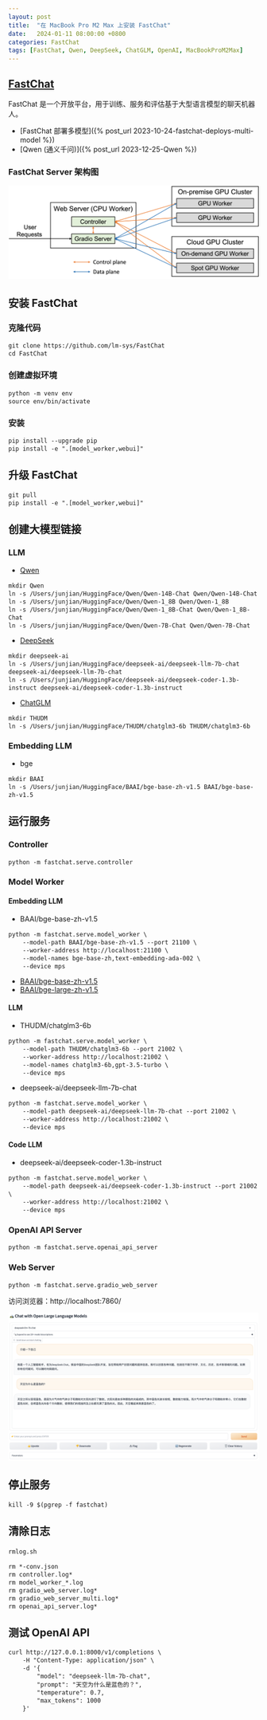 ```yaml
---
layout: post
title:  "在 MacBook Pro M2 Max 上安装 FastChat"
date:   2024-01-11 08:00:00 +0800
categories: FastChat
tags: [FastChat, Qwen, DeepSeek, ChatGLM, OpenAI, MacBookProM2Max]
---
```


## [FastChat](https://github.com/lm-sys/FastChat)

FastChat 是一个开放平台，用于训练、服务和评估基于大型语言模型的聊天机器人。

- [FastChat 部署多模型]({% post_url 2023-10-24-fastchat-deploys-multi-model %})
- [Qwen (通义千问)]({% post_url 2023-12-25-Qwen %})

### FastChat Server 架构图

![](/images/2023/fastchat/fastchat-server-architecture.png)

## 安装 FastChat

### 克隆代码
```shell
git clone https://github.com/lm-sys/FastChat
cd FastChat
```

### 创建虚拟环境
```shell
python -m venv env
source env/bin/activate
```

### 安装
```shell
pip install --upgrade pip
pip install -e ".[model_worker,webui]"
```

## 升级 FastChat
```shell
git pull
pip install -e ".[model_worker,webui]"
```

## 创建大模型链接
### LLM
- [Qwen](https://github.com/QwenLM/Qwen)
```shell
mkdir Qwen
ln -s /Users/junjian/HuggingFace/Qwen/Qwen-14B-Chat Qwen/Qwen-14B-Chat
ln -s /Users/junjian/HuggingFace/Qwen/Qwen-1_8B Qwen/Qwen-1_8B
ln -s /Users/junjian/HuggingFace/Qwen/Qwen-1_8B-Chat Qwen/Qwen-1_8B-Chat
ln -s /Users/junjian/HuggingFace/Qwen/Qwen-7B-Chat Qwen/Qwen-7B-Chat
```

- [DeepSeek](https://github.com/deepseek-ai/deepseek-coder/)
```shell
mkdir deepseek-ai
ln -s /Users/junjian/HuggingFace/deepseek-ai/deepseek-llm-7b-chat deepseek-ai/deepseek-llm-7b-chat
ln -s /Users/junjian/HuggingFace/deepseek-ai/deepseek-coder-1.3b-instruct deepseek-ai/deepseek-coder-1.3b-instruct
```

- [ChatGLM](https://github.com/THUDM/ChatGLM3)
```shell
mkdir THUDM
ln -s /Users/junjian/HuggingFace/THUDM/chatglm3-6b THUDM/chatglm3-6b
```

### Embedding LLM
- bge
```shell
mkdir BAAI
ln -s /Users/junjian/HuggingFace/BAAI/bge-base-zh-v1.5 BAAI/bge-base-zh-v1.5
```

## 运行服务
### Controller
```shell
python -m fastchat.serve.controller
```

### Model Worker
#### Embedding LLM
- BAAI/bge-base-zh-v1.5
```shell
python -m fastchat.serve.model_worker \
    --model-path BAAI/bge-base-zh-v1.5 --port 21100 \
    --worker-address http://localhost:21100 \
    --model-names bge-base-zh,text-embedding-ada-002 \
    --device mps
```
- [BAAI/bge-base-zh-v1.5](https://huggingface.co/BAAI/bge-base-zh-v1.5)
- [BAAI/bge-large-zh-v1.5](https://huggingface.co/BAAI/bge-large-zh-v1.5)

#### LLM
- THUDM/chatglm3-6b
```shell
python -m fastchat.serve.model_worker \
    --model-path THUDM/chatglm3-6b --port 21002 \
    --worker-address http://localhost:21002 \
    --model-names chatglm3-6b,gpt-3.5-turbo \
    --device mps
```

- deepseek-ai/deepseek-llm-7b-chat
```shell
python -m fastchat.serve.model_worker \
    --model-path deepseek-ai/deepseek-llm-7b-chat --port 21002 \
    --worker-address http://localhost:21002 \
    --device mps
```

#### Code LLM
- deepseek-ai/deepseek-coder-1.3b-instruct
```shell
python -m fastchat.serve.model_worker \
    --model-path deepseek-ai/deepseek-coder-1.3b-instruct --port 21002 \
    --worker-address http://localhost:21002 \
    --device mps
```

### OpenAI API Server
```shell
python -m fastchat.serve.openai_api_server
```

### Web Server
```shell
python -m fastchat.serve.gradio_web_server
```

访问浏览器：http://localhost:7860/

![](/images/2024/FastChat/Web-Server.png)

## 停止服务
```shell
kill -9 $(pgrep -f fastchat)
```

## 清除日志
`rmlog.sh`
```shell
rm *-conv.json
rm controller.log*
rm model_worker_*.log
rm gradio_web_server.log*
rm gradio_web_server_multi.log*
rm openai_api_server.log*
```

## 测试 OpenAI API
```shell
curl http://127.0.0.1:8000/v1/completions \
    -H "Content-Type: application/json" \
    -d '{
        "model": "deepseek-llm-7b-chat",
        "prompt": "天空为什么是蓝色的？",
        "temperature": 0.7,
        "max_tokens": 1000
    }'
```
